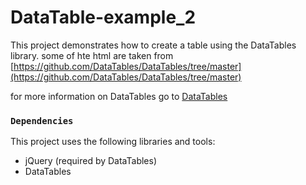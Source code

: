 # DataTable-example_2

This project demonstrates how to create a table using the DataTables library.
some of hte html are taken from [https://github.com/DataTables/DataTables/tree/master](https://github.com/DataTables/DataTables/tree/master) 

for more information on DataTables go to [DataTables](https://datatables.net/examples/index)


### `Dependencies`
This project uses the following libraries and tools:
- jQuery (required by DataTables)
- DataTables
